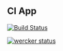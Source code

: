 CI App
---------------

[![Build Status](https://travis-ci.org/balogic/CI-App.svg?branch=master)](https://travis-ci.org/balogic/CI-App)

[![wercker status](https://app.wercker.com/status/c1bb7304d72b3c9735d9da4a6f92f4f9/m/master "wercker status")](https://app.wercker.com/project/byKey/c1bb7304d72b3c9735d9da4a6f92f4f9)
